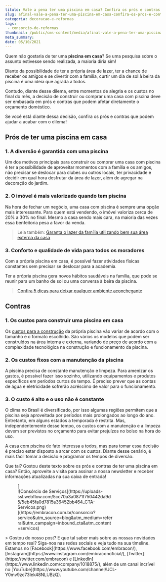 ```yaml
---
titulo: Vale a pena ter uma piscina em casa? Confira os prós e contras!
slug: afinal-vale-a-pena-ter-uma-piscina-em-casa-confira-os-pros-e-contras
categoria: decoracao-e-reformas
tags:
 - consorcio-de-reformas
thumbnail: /public/cms-content/media/afinal-vale-a-pena-ter-uma-piscina-em-casa-confira-os-pros-e-contras.jpeg
meta_summary: 
date: 05/10/2021
---
```

Quem não gostaria de ter uma **piscina em casa**? Se uma pesquisa sobre o assunto estivesse sendo realizada, a maioria diria sim!

Diante da possibilidade de ter a própria área de lazer, ter a chance de receber os amigos e se divertir com a família, curtir um dia de sol à beira da piscina é uma ideia que agrada a todos.

Contudo, diante desse dilema, entre momentos de alegria e os custos no final do mês, a decisão de construir ou comprar uma casa com piscina deve ser embasada em prós e contras que podem afetar diretamente o orçamento doméstico.

Se você está diante dessa decisão, confira os prós e contras que podem ajudar a acabar com o dilema!

Prós de ter uma piscina em casa
-------------------------------

### 1. A diversão é garantida com uma piscina

Um dos motivos principais para construir ou comprar uma casa com piscina é ter a possibilidade de aproveitar momentos com a família e os amigos, não precisar se deslocar para clubes ou outros locais, ter privacidade e decidir em qual hora desfrutar da área de lazer, além de agregar na decoração do jardim.

### 2. O imóvel é mais valorizado quando tem piscina

Na hora de fechar um negócio, uma casa com piscina é sempre uma opção mais interessante. Para quem está vendendo, o imóvel valoriza cerca de 20% a 30% no final. Mesmo a casa sendo mais cara, na maioria das vezes essa benfeitoria pesa a favor da venda.

> Leia também: [Garanta o lazer da família utilizando bem sua área externa da casa](https://www.embracon.com.br/blog/o-que-nao-pode-faltar-na-area-externa-da-casa-para-garantir-o-lazer-da-familia)

### 3. Conforto e qualidade de vida para todos os moradores

Com a própria piscina em casa, é possível fazer atividades físicas constantes sem precisar se deslocar para a academia.

Ter a própria piscina gera novos hábitos saudáveis na família, que pode se reunir para um banho de sol ou uma conversa à beira da piscina.

> [Confira 5 dicas para deixar qualquer ambiente aconchegante](https://www.embracon.com.br/blog/confira-5-dicas-para-deixar-qualquer-ambiente-aconchegante)‍

Contras
-------

### 1. Os custos para construir uma piscina em casa

Os [custos para a construção](https://www.embracon.com.br/blog/como-juntar-dinheiro-para-reformar-a-casa) da própria piscina vão variar de acordo com o tamanho e o formato escolhido. São vários os modelos que podem ser construídos na área interna e externa, variando de preço de acordo com a complexidade tecnológica na construção e funcionamento da piscina.

### 2. Os custos fixos com a manutenção da piscina

A piscina precisa de constante manutenção e limpeza. Para amenizar os gastos, é possível fazer isso sozinho, utilizando equipamentos e produtos específicos em períodos curtos de tempo. É preciso prever que as contas de água e eletricidade sofrerão acréscimo de valor para o funcionamento.

### 3. O custo é alto e o uso não é constante

O clima no Brasil é diversificado, por isso algumas regiões permitem que a piscina seja aproveitada por períodos mais prolongados ao longo do ano. Entretanto, em alguns estados a temporada é restrita. Mas, independentemente desse tempo, os custos com a manutenção e a limpeza devem ser previstos no orçamento para evitar prejuízos no bolso na hora do uso.

A [casa com piscin](https://www.embracon.com.br/blog/o-que-nao-pode-faltar-na-area-externa-da-casa-para-garantir-o-lazer-da-familia)a de fato interessa a todos, mas para tomar essa decisão é preciso estar disposto a arcar com os custos. Diante desse cenário, é mais fácil tomar a decisão e programar os tempos de diversão.

Que tal? Gostou deste texto sobre os prós e contras de ter uma piscina em casa? Então, aproveite a visita para assinar a nossa newsletter e receber informações atualizadas na sua caixa de entrada!

<figure class="w-richtext-figure-type-image w-richtext-align-center" style="max-width:310px">[<div>![Consórcio de Serviços](https://uploads-ssl.webflow.com/5cc70a3a0871f750442da9d5/5eb45fa0d7815a36452bb464_CTA-Servicos.png)</div>](https://embracon.com.br/consorcio?servico&utm_source=blog&utm_medium=referral&utm_campaign=inbound_cta&utm_content=servicos)</figure>> Gostou do nosso post? E que tal saber mais sobre as nossas novidades em tempo real? Siga-nos nas redes sociais e veja tudo na sua timeline. Estamos no [Facebook](https://www.facebook.com/embracon/), [Instagram](https://www.instagram.com/embraconoficial/), [Twitter](https://twitter.com/embracon) e [LinkedIn](https://www.linkedin.com/company/1018875/), além de um canal incrível no [YouTube](https://www.youtube.com/channel/UCL-Y0mv9zc73Iek48NLUBzQ).
